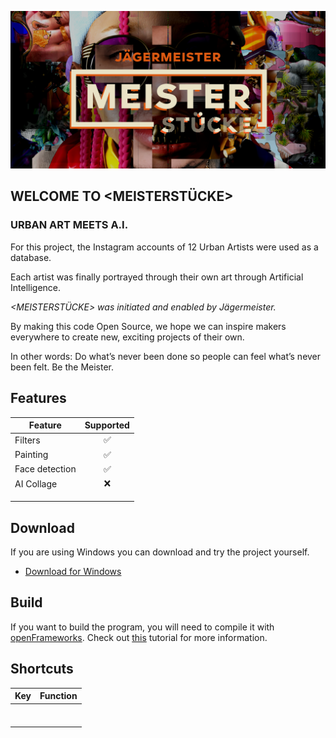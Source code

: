 ![Teaser image](./imgs/cover.png)

## WELCOME TO <MEISTERSTÜCKE>
### URBAN ART MEETS A.I.

For this project, the Instagram accounts of 12 Urban Artists were used as a database.

Each artist was finally portrayed through their own art through Artificial Intelligence.

_<MEISTERSTÜCKE> was initiated and enabled by Jägermeister._

By making this code Open Source, we hope we can inspire makers everywhere to create new, exciting projects of their own.

In other words: Do what’s never been done so people can feel what’s never been felt. Be the Meister.

## Features
|     Feature    |  Supported |
|----------------|:----------:|
| Filters        |      ✅    |
| Painting       |      ✅    |
| Face detection |      ✅    |
| AI Collage     |      ❌    |
|                |            |
|                |            |
|                |            |

## Download

If you are using Windows you can download and try the project yourself.

* [Download for Windows](https://github.com/WaltzBinaire/LayerDev/releases/tag/v2.6n)

## Build

If you want to build the program, you will need to compile it with [openFrameworks](https://openframeworks.cc/). Check out [this](https://openframeworks.cc/learning/) tutorial for more information.

## Shortcuts

| Key | Function |
|-----|----------|
|     |          |
|     |          |
|     |          |
|     |          |
|     |          |
|     |          |
|     |          |gi